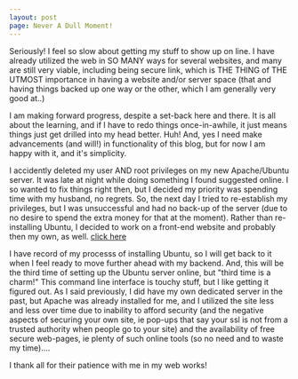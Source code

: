 ```yaml
---
layout: post
page: Never A Dull Moment!
---
```


Seriously! I feel so slow about getting my stuff to show up on line. I have already utilized the web in SO MANY ways for several websites, and many are still very viable, including being secure link, which is THE THING of THE UTMOST importance in having a website and/or server space (that and having things backed up one way or the other, which I am generally very good at..)

I am making forward progress, despite a set-back here and there. It is all about the learning, and if I have to redo things once-in-awhile, it just means things just get drilled into my head better. Huh! And, yes I need make advancements (and will!) in functionality of this blog, but for now I am happy with it, and it's simplicity.

I accidently deleted my user AND root privileges on my new Apache/Ubuntu server. It was late at night
while doing something I found suggested online. I so wanted to fix things right then, but I decided my priority was spending time with 
my husband, no regrets. So, the next day I tried to re-establish my privileges, but I was unsuccessful and had no back-up of the server
(due to no desire to spend the extra money for that at the moment). Rather than re-installing Ubuntu, I decided to work on a front-end 
website and probably then my own, as well. [click here](https://heartandhandstraining.github.io/new-site-in-the-works/)

I have record of my processs of installing Ubuntu, so I will get back to it when I feel ready to move further ahead with my backend. 
And, this will be the third time of setting up the Ubuntu server online, but "third time is a charm!" This command line interface is touchy stuff, but I like getting it figured out. As I said previously, I did have my own dedicated server in the past, but Apache was already installed for me, and I utilized the site less and less over time due to inability to afford security (and the negative aspects of securing your own site, ie pop-ups that say your ssl is not from a trusted authority when people go to your site) and the availability of free secure web-pages, ie plenty of such online tools (so no need and to waste my time)....

I thank all for their patience with me in my web works!
